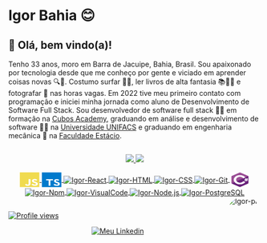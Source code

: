 # **Igor Bahia** 😊 

## 👋 Olá, bem vindo(a)!


  Tenho 33 anos, moro em Barra de Jacuipe, Bahia, Brasil. Sou apaixonado por tecnologia desde que me conheço por gente e viciado em aprender coisas novas 🔍📖. Costumo surfar 🏄‍♂️, ler livros de alta fantasia 📚🧙🐉 e fotografar 📸 nas horas vagas. Em 2022 tive meu primeiro contato com programação e iniciei minha jornada como aluno de Desenvolvimento de Software Full Stack. Sou desenvolvedor de software full stack 👨‍💻 em formação na [Cubos Academy](https://cubos.academy/), graduando em análise e desenvolvimento de software 🧑‍💻 na [Universidade UNIFACS](https://www.unifacs.br/) e graduando em engenharia mecânica 🧰 na [Faculdade Estácio](https://estacio.br/).
  
##

<div align="center">
  <a href="https://github.com/igorjba">
  <img width="42%" src="https://github-readme-stats.vercel.app/api?username=igorjba&show_icons=true&theme=tokyonight&include_all_commits=true&count_private=true&hide="/>
  <img width="50%" src="https://github-readme-stats.vercel.app/api/top-langs/?username=igorjba&layout=compact&langs_count=7&theme=tokyonight"/>
</div>

  <div align="center" style="display: inline_block"><br>
  <img align="center" title="JavaScript" alt="Igor-Js" height="30" width="40" src="https://raw.githubusercontent.com/devicons/devicon/master/icons/javascript/javascript-plain.svg">
  <img align="center" title="TypeScript" alt="Igor-Ts" height="30" width="40" src="https://raw.githubusercontent.com/devicons/devicon/master/icons/typescript/typescript-plain.svg">
  <img align="center" title="React" alt="Igor-React" height="30" width="40" src="https://cdn.jsdelivr.net/gh/devicons/devicon/icons/react/react-original-wordmark.svg">
  <img align="center" title="HTML" alt="Igor-HTML" height="30" width="40" src="https://cdn.jsdelivr.net/gh/devicons/devicon/icons/html5/html5-plain-wordmark.svg">
  <img align="center" title="CSS" alt="Igor-CSS" height="30" width="40" src="https://cdn.jsdelivr.net/gh/devicons/devicon/icons/css3/css3-plain-wordmark.svg">
  <img align="center" title="Git" alt="Igor-Git" height="30" width="40" src="https://cdn.jsdelivr.net/gh/devicons/devicon/icons/git/git-plain-wordmark.svg">
  <img align="center" title="C# (Csharp)" alt="Igor-Csharp" height="30" width="40" src="https://raw.githubusercontent.com/devicons/devicon/master/icons/csharp/csharp-original.svg">
  <img align="center" title="npm" alt="Igor-Npm" height="30" width="40" src="https://cdn.jsdelivr.net/gh/devicons/devicon/icons/npm/npm-original-wordmark.svg">  
  <img align="center" title="Visual Studio Code (VS code)" alt="Igor-VisualCode" height="30" width="40" src="https://cdn.jsdelivr.net/gh/devicons/devicon/icons/visualstudio/visualstudio-plain.svg">  
  <img align="center" title="Node.js" alt="Igor-Node.js" height="30" width="40" src="https://cdn.jsdelivr.net/gh/devicons/devicon/icons/nodejs/nodejs-original.svg">
  <img align="center" title="PostgreSQL" alt="Igor-PostgreSQL" height="30" width="40" src="https://cdn.jsdelivr.net/gh/devicons/devicon/icons/postgresql/postgresql-original.svg">
  <img align="right" title="Olá, meu nome é Igor!" alt="Igor-pic" height="150" style="border-radius:50px;" src="https://i.ibb.co/zbt84WN/Igor-gif1.png">
  </div>

##  
  <p align="left"> <img src="https://komarev.com/ghpvc/?username=igorjba&color=blue" alt="Profile views" /> </p>
  <div align="center"> 
  <a href="https://www.linkedin.com/in/igor-bahia-31b7b06b" target="_blank" rel="noopener noreferrer"><img src="https://img.shields.io/badge/-LinkedIn-%230077B5?style=for-the-badge&logo=linkedin&logoColor=white" title="Meu Linkedin" target="_blank"></a> 
 </div>
